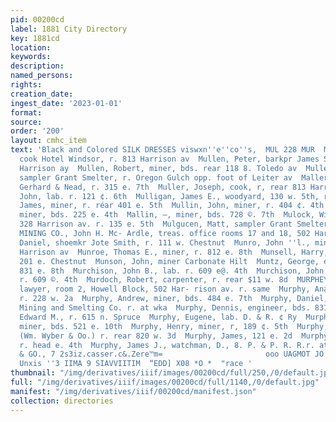 ```yaml
---
pid: 00200cd
label: 1881 City Directory
key: 1881cd
location: 
keywords: 
description: 
named_persons: 
rights: 
creation_date: 
ingest_date: '2023-01-01'
format: 
source: 
order: '200'
layout: cmhc_item
text: 'Black and Colored SILK DRESSES viswxn''e''co''s,  MUL 228 MUR  Mullen, Joseph,
  cook Hotel Windsor, r. 813 Harrison av  Mullen, Peter, barkpr James Slater, r. 111
  Harrison ay  Mullen, Robert, miner, bds. rear 118 8. Toledo av  Mullen, Thomas,
  sampler Grant Smelter, r. Oregon Gulch opp. foot of Leiter av  Maller, Joseph, tinnor
  Gerhard & Nead, r. 315 e. 7th  Muller, Joseph, cook, r, rear 813 Harrison av  Mullherrin,
  John, lab. r. 121 ¢. 6th  Mulligan, James E., woodyard, 130 w. 5th, r. same  Mullin,
  James, miner, r. réar 401 e. 5th  Mullin, John, miner, r. 404 ¢. 4th  Mullin, ‘Thomas,
  miner, bds. 225 e. 4th  Mallin, —, miner, bds. 728 ©. 7th  Mulock, William W., barber,
  328 Harrison av. r. 135 e. 5th  Mulgucen, Matt, sampler Grant Smelter CIE GIRL CONSOLIDATED
  MINING CO., John H. Mc- Ardle, treas. office rooms 17 and 18, 502 Harrison av  Mundey,
  Daniel, shoemkr Jote Smith, r. 111 w. Chestnut  Munro, John ''l., mining, r. 111
  Harrison av  Munroe, Thomas E., miner, r. 812 e. 8th  Munsell, Harry, lab. bas.
  201 e. Chestnut  Munson, John, miner Carbonate Hilt  Muntz, George, engineer, bda.
  831 e. 8th  Murchison, John B., lab. r. 609 e@. 4th  Murchison, John M., miner,
  r. 609 ©. 4th  Murdoch, Robert, carpenter, r. rear $11 w. 8d  MURPHEY, JOSEPH L.,
  lawyer, room 2, Howell Block, 502 Har- rison av. r. same  Murphy, Anastiasia Miss,
  r. 228 w. 2a  Murphy, Andrew, miner, bds. 484 e. 7th  Murphy, Daniel, foreman Am.
  Mining and Smelting Co. r. at wka  Murphy, Dennis, engineer, bds. 831 e, 8th  Murphy,
  Edward M., r. 615 n. Spruce  Murphy, Eugene, lab. D. & R. ¢ Ry  Murphy, Francis,
  miner, bds. 521 e. 10th  Murphy, Henry, miner, r, 189 ¢. 5th  Murphy, Jacob L.,
  (Wm. Wyber & Oo.) r. rear 820 w. 3d  Murphy, James, 121 e. 2d  Murphy, James, miner,
  r. head e. 4th  Murphy, James J., watchman, D., 8. P. & P. R. R.r. at depot  MoMILLEN
  & GO., 7 2s3iz.casser.c&.Zere™m=                       ooo UAGMOT JO SENIX TTY HOE  St)  38
  Unxis ''3 IIMA 9 SIAVVIITIM  “EDD] X08 *O *  "race '
thumbnail: "/img/derivatives/iiif/images/00200cd/full/250,/0/default.jpg"
full: "/img/derivatives/iiif/images/00200cd/full/1140,/0/default.jpg"
manifest: "/img/derivatives/iiif/00200cd/manifest.json"
collection: directories
---
```

